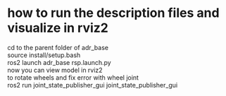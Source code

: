 # how to run the description files and visualize in rviz2
cd to the parent folder of adr_base<br>
source install/setup.bash<br>
ros2 launch adr_base rsp.launch.py<br>
now you can view model in rviz2<br>
to rotate wheels and fix error with wheel joint<br>
ros2 run joint_state_publisher_gui joint_state_publisher_gui<br>
